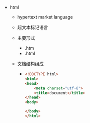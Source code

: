 * html

  * hypertext market language
  * 超文本标记语言
  * 主要形式
    * .htm
    * .html
  * 文档结构组成

    * ```html
      <!DOCTYPE html>
      <html>
      <head>
          <meta charset="utf-8">
          <title>document</title>
      </head>
      <body>

      </body>
      </html>
      ```



